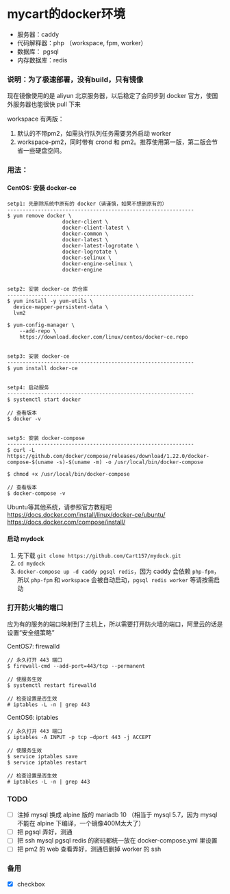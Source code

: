 # mycart的docker环境

+ 服务器：caddy
+ 代码解释器：php （workspace, fpm, worker）
+ 数据库： pgsql
+ 内存数据库：redis


### 说明：为了极速部署，没有build，只有镜像

现在镜像使用的是 aliyun 北京服务器，以后稳定了会同步到 docker 官方，使国外服务器也能很快 pull 下来

workspace 有两版：
1. 默认的不带pm2，如需执行队列任务需要另外启动 worker
2. workspace-pm2，同时带有 crond 和 pm2。推荐使用第一版，第二版会节省一些硬盘空间。


### 用法：

#### CentOS: 安装 docker-ce
```
setp1: 先删除系统中原有的 docker（请谨慎，如果不想删原有的）
-------------------------------------------------------------
$ yum remove docker \
                  docker-client \
                  docker-client-latest \
                  docker-common \
                  docker-latest \
                  docker-latest-logrotate \
                  docker-logrotate \
                  docker-selinux \
                  docker-engine-selinux \
                  docker-engine


setp2: 安装 docker-ce 的仓库
-------------------------------------------------------------
$ yum install -y yum-utils \
  device-mapper-persistent-data \
  lvm2

$ yum-config-manager \
    --add-repo \
    https://download.docker.com/linux/centos/docker-ce.repo


setp3: 安装 docker-ce
-------------------------------------------------------------
$ yum install docker-ce


setp4: 启动服务
-------------------------------------------------------------
$ systemctl start docker

// 查看版本
$ docker -v


setp5: 安装 docker-compose
-------------------------------------------------------------
$ curl -L https://github.com/docker/compose/releases/download/1.22.0/docker-compose-$(uname -s)-$(uname -m) -o /usr/local/bin/docker-compose

$ chmod +x /usr/local/bin/docker-compose

// 查看版本
$ docker-compose -v
```

Ubuntu等其他系统，请参照官方教程吧<br>
https://docs.docker.com/install/linux/docker-ce/ubuntu/<br>
https://docs.docker.com/compose/install/

#### 启动 mydock

1. 先下载 `git clone https://github.com/Cart157/mydock.git`
2. `cd mydock`
3. `docker-compose up -d caddy pgsql redis`，因为 caddy 会依赖 `php-fpm`，所以 `php-fpm` 和 `workspace` 会被自动启动，`pgsql redis worker` 等请按需启动


### 打开防火墙的端口

应为有的服务的端口映射到了主机上，所以需要打开防火墙的端口，阿里云的话是设置“安全组策略”

CentOS7: firewalld
```
// 永久打开 443 端口
$ firewall-cmd --add-port=443/tcp --permanent

// 使服务生效
$ systemctl restart firewalld

// 检查设置是否生效
# iptables -L -n | grep 443
```

CentOS6: iptables
```
// 永久打开 443 端口
$ iptables -A INPUT -p tcp –dport 443 -j ACCEPT

// 使服务生效
$ service iptables save
$ service iptables restart

// 检查设置是否生效
# iptables -L -n | grep 443
```


### TODO

- [ ] 注掉 mysql 换成 alpine 版的 mariadb 10 （相当于 mysql 5.7，因为 mysql 不能在 alpine 下编译，一个镜像400M太大了）
- [ ] 把 pgsql 弄好，测通
- [ ] 把 ssh mysql pgsql redis 的密码都统一放在 docker-compose.yml 里设置
- [ ] 把 pm2 的 web 查看弄好，测通后删掉 worker 的 ssh

### 备用

- [X] checkbox
